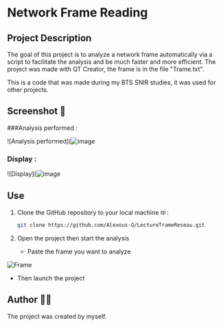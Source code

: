 # Network Frame Reading


## Project Description 

The goal of this project is to analyze a network frame automatically via a script to facilitate the analysis and be much faster and more efficient. The project was made with QT Creator, the frame is in the file "Trame.txt".

This is a code that was made during my BTS SNIR studies, it was used for other projects.

## Screenshot 📸

###Analysis performed :

![Analysis performed](![image](https://github.com/user-attachments/assets/562effb2-6028-40bf-a74c-b37d4887a2df)


### Display :

![Display](![image](https://github.com/user-attachments/assets/d707f925-61ea-4e27-b096-6446eb795eba)



## Use

1. Clone the GitHub repository to your local machine <img src="https://cdn.jsdelivr.net/gh/devicons/devicon/icons/git/git-original.svg" height="15" alt="git logo" />:

    ```bash
    git clone https://github.com/Alexous-O/LectureTrameReseau.git
    ```
    
2. Open the project then start the analysis
    - Paste the frame you want to analyze

![Frame](https://github.com/user-attachments/assets/5add3ca0-c416-4d81-8e32-ecb1739a8913)
   - Then launch the project

## Author 👨‍💻
The project was created by myself.
